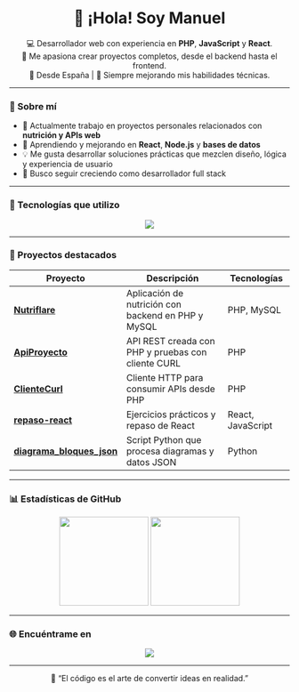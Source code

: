 <h1 align="center">👋 ¡Hola! Soy <strong>Manuel</strong></h1>

<p align="center">
  💻 Desarrollador web con experiencia en <strong>PHP</strong>, <strong>JavaScript</strong> y <strong>React</strong>.<br>
  🚀 Me apasiona crear proyectos completos, desde el backend hasta el frontend.<br>
  📍 Desde España | 🌱 Siempre mejorando mis habilidades técnicas.
</p>

---

### 🧠 Sobre mí

- 🔭 Actualmente trabajo en proyectos personales relacionados con **nutrición y APIs web**
- 🌱 Aprendiendo y mejorando en **React**, **Node.js** y **bases de datos**
- 💡 Me gusta desarrollar soluciones prácticas que mezclen diseño, lógica y experiencia de usuario
- 🎯 Busco seguir creciendo como desarrollador full stack

---

### 🧰 Tecnologías que utilizo

<p align="center">
  <img src="https://skillicons.dev/icons?i=php,js,react,html,css,python,mysql,nodejs,git,github,vscode" />
</p>

---

### 📂 Proyectos destacados

| Proyecto | Descripción | Tecnologías |
|-----------|-------------|--------------|
| [**Nutriflare**](https://github.com/Manuelo69/nutriflare) | Aplicación de nutrición con backend en PHP y MySQL | PHP, MySQL |
| [**ApiProyecto**](https://github.com/Manuelo69/ApiProyecto) | API REST creada con PHP y pruebas con cliente CURL | PHP |
| [**ClienteCurl**](https://github.com/Manuelo69/ClienteCurl) | Cliente HTTP para consumir APIs desde PHP | PHP |
| [**repaso-react**](https://github.com/Manuelo69/repaso-react) | Ejercicios prácticos y repaso de React | React, JavaScript |
| [**diagrama_bloques_json**](https://github.com/Manuelo69/diagrama_bloques_json) | Script Python que procesa diagramas y datos JSON | Python |

---

### 📊 Estadísticas de GitHub

<p align="center">
  <img src="https://github-readme-stats.vercel.app/api?username=Manuelo69&show_icons=true&theme=tokyonight" height="160" />
  <img src="https://github-readme-stats.vercel.app/api/top-langs/?username=Manuelo69&layout=compact&theme=tokyonight" height="160" />
</p>

---

### 🌐 Encuéntrame en

<p align="center">
  <a href="https://github.com/Manuelo69" target="_blank"><img src="https://img.shields.io/badge/GitHub-181717?style=for-the-badge&logo=github&logoColor=white"/></a>
  <!-- Añade tus redes profesionales aquí -->
  <!-- <a href="https://www.linkedin.com/in/tu-usuario/" target="_blank"><img src="https://img.shields.io/badge/LinkedIn-0077b5?style=for-the-badge&logo=linkedin&logoColor=white"/></a> -->
  <!-- <a href="mailto:tuemail@example.com"><img src="https://img.shields.io/badge/Email-D14836?style=for-the-badge&logo=gmail&logoColor=white"/></a> -->
</p>

---

<p align="center">💬 “El código es el arte de convertir ideas en realidad.”</p>
